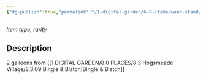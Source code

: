 ```yaml
---
{"dg-publish":true,"permalink":"/1-digital-garden/6-0-items/wand-stand/","tags":["#item","#magical"]}
---
```


*Item type, rarity*

## Description

2 galleons from [[1 DIGITAL GARDEN/8.0 PLACES/8.3 Hogsmeade Village/8.3.09 Bingle & Blatch\|Bingle & Blatch]]